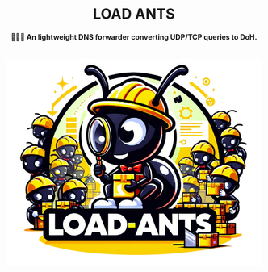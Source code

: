 <div align="center">
    <h1>LOAD ANTS</h1>
    <h4>🐜🐜🐜 An lightweight DNS forwarder converting UDP/TCP queries to DoH.</h4></br>
    <img src="./images/logo.png" alt="logo" width="600">
</div>
